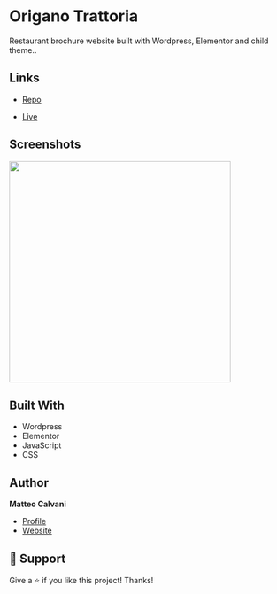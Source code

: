 # Origano Trattoria

<p>Restaurant brochure website built with Wordpress, Elementor and child theme..</p>

## Links

- [Repo](https://github.com/Rohit19060/<project-name> 'Repo')

- [Live](https://origanotrattoria.org/ 'Live View')

## Screenshots

<img src="https://user-images.githubusercontent.com/64235918/194164867-d4315de5-7281-4bea-a3b0-2334e09aeb47.png" width="400"/>

## Built With

- Wordpress
- Elementor
- JavaScript
- CSS

## Author

**Matteo Calvani**

- [Profile](https://github.com/1987mat 'Matteo Calvani')
- [Website](https://1987mat.github.io/Portfolio_Site/ 'Welcome')

## 🤝 Support

Give a ⭐️ if you like this project! Thanks!
